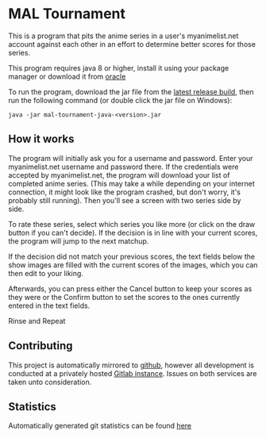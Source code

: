 # MAL Tournament

This is a program that pits the anime series in a user's myanimelist.net account against each other
in an effort to determine better scores for those series.

This program requires java 8 or higher, install it using your package manager or download it from
[oracle](http://www.oracle.com/technetwork/java/javase/downloads/)

To run the program, download the jar file from the [latest release build](https://github.com/namboy94/mal-tournament/releases),
then run the following command (or double click the jar file on Windows):

    java -jar mal-tournament-java-<version>.jar
    
## How it works

The program will initially ask you for a username and password. Enter your myanimelist.net username and password
there. If the credentials were accepted by myanimelist.net, the program will download your list of completed anime
series. (This may take a while depending on your internet connection, it might look like the program crashed, but don't
worry, it's probably still running). Then you'll see a screen with two series side by side.

To rate these series, select which series you like more (or click on the draw button if you can't decide). If the
decision is in line with your current scores, the program will jump to the next matchup.

If the decision did not match your previous scores, the text fields below the show images are filled with the
current scores of the images, which you can then edit to your liking.

Afterwards, you can press either the Cancel button to keep your scores as they were or the Confirm button to
set the scores to the ones currently entered in the text fields.

Rinse and Repeat

## Contributing

This project is automatically mirrored to [github](https://github.com/namboy94/mal-tournament), however all development
is conducted at a privately hosted [Gitlab instance](http://gitlab.namibsun.net/namboy94/mal-tournament). Issues
on both services are taken unto consideration.

## Statistics

Automatically generated git statistics can be found [here](http://krumreyh.eu/mal-tournament/git_stats/index.html)